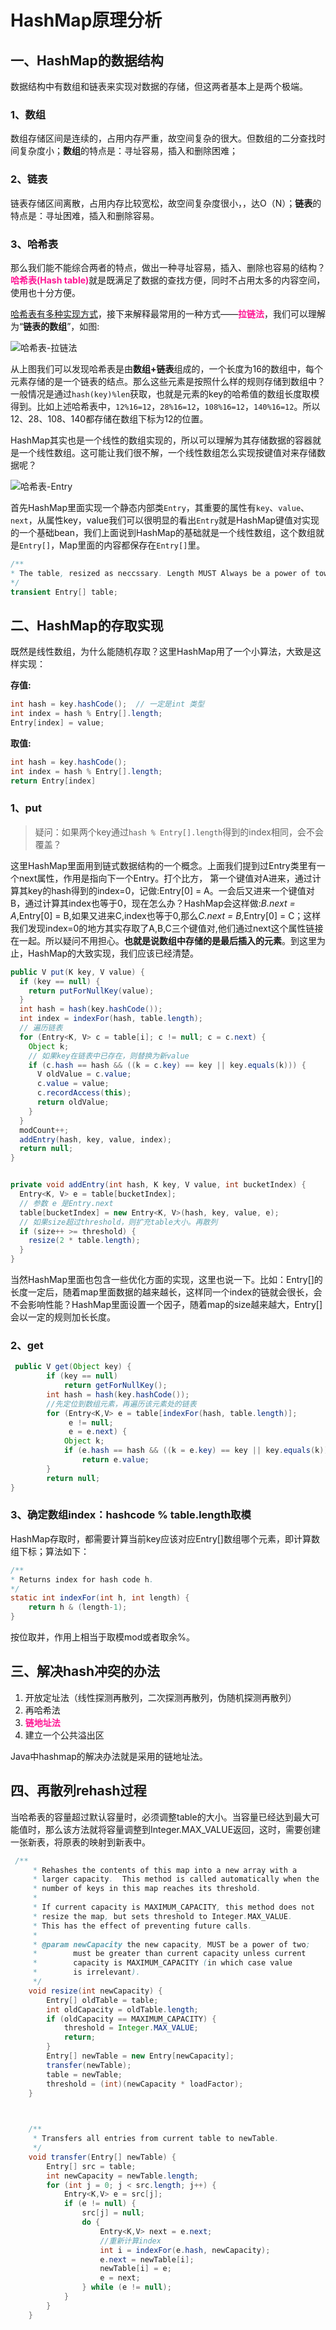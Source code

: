 # HashMap原理分析

## 一、HashMap的数据结构

数据结构中有数组和链表来实现对数据的存储，但这两者基本上是两个极端。

### 1、数组

数组存储区间是连续的，占用内存严重，故空间复杂的很大。但数组的二分查找时间复杂度小；**数组**的特点是：寻址容易，插入和删除困难；

### 2、链表

链表存储区间离散，占用内存比较宽松，故空间复杂度很小，，达O（N）；**链表**的特点是：寻址困难，插入和删除容易。

### 3、哈希表

那么我们能不能综合两者的特点，做出一种寻址容易，插入、删除也容易的结构？<b style="color:deeppink;">哈希表(Hash table)</b>就是既满足了数据的查找方便，同时不占用太多的内容空间，使用也十分方便。

<u>哈希表有多种实现方式</u>，接下来解释最常用的一种方式——<b style="color:deeppink;">拉链法</b>，我们可以理解为“**链表的数组**”，如图:

![哈希表-拉链法](http://notebook-1.aoae.top/15977221514555)

从上图我们可以发现哈希表是由**数组+链表**组成的，一个长度为16的数组中，每个元素存储的是一个链表的结点。那么这些元素是按照什么样的规则存储到数组中？一般情况是通过`hash(key)%len`获取，也就是元素的key的哈希值的数组长度取模得到。比如上述哈希表中，`12%16=12`，`28%16=12`，`108%16=12`，`140%16=12`。所以12、28、108、140都存储在数组下标为12的位置。

HashMap其实也是一个线性的数组实现的，所以可以理解为其存储数据的容器就是一个线性数组。这可能让我们很不解，一个线性数组怎么实现按键值对来存储数据呢？

![哈希表-Entry](http://notebook-1.aoae.top/15977221902701)

首先HashMap里面实现一个静态内部类`Entry`，其重要的属性有`key`、`value`、`next`，从属性key，value我们可以很明显的看出`Entry`就是HashMap键值对实现的一个基础bean，我们上面说到HashMap的基础就是一个线性数组，这个数组就是`Entry[]`，Map里面的内容都保存在`Entry[]`里。

```java
/**
* The table, resized as neccssary. Length MUST Always be a power of tow.
*/
transient Entry[] table;
```

## 二、HashMap的存取实现

既然是线性数组，为什么能随机存取？这里HashMap用了一个小算法，大致是这样实现：

**存值:**

```java
int hash = key.hashCode();  // 一定是int 类型
int index = hash % Entry[].length;
Entry[index] = value;
```

**取值:**

```java
int hash = key.hashCode();
int index = hash % Entry[].length;
return Entry[index]
```

### 1、put

> 疑问：如果两个key通过`hash % Entry[].length`得到的index相同，会不会覆盖？

这里HashMap里面用到链式数据结构的一个概念。上面我们提到过Entry类里有一个next属性，作用是指向下一个Entry。打个比方， 第一个键值对A进来，通过计算其key的hash得到的index=0，记做:Entry[0] = A。一会后又进来一个键值对B，通过计算其index也等于0，现在怎么办？HashMap会这样做:*B.next = A*,Entry[0] = B,如果又进来C,index也等于0,那么*C.next = B*,Entry[0] = C；这样我们发现index=0的地方其实存取了A,B,C三个键值对,他们通过next这个属性链接在一起。所以疑问不用担心。**也就是说数组中存储的是最后插入的元素**。到这里为止，HashMap的大致实现，我们应该已经清楚。

```java
public V put(K key, V value) {
  if (key == null) {
    return putForNullKey(value);
  }
  int hash = hash(key.hashCode());
  int index = indexFor(hash, table.length);
  // 遍历链表
  for (Entry<K, V> c = table[i]; c != null; c = c.next) {
    Object k;
    // 如果key在链表中已存在，则替换为新value
    if (c.hash == hash && ((k = c.key) == key || key.equals(k))) {
      V oldValue = c.value;
      c.value = value;
      c.recordAccess(this);
      return oldValue;
    }
  }
  modCount++;
  addEntry(hash, key, value, index);
  return null;
}


private void addEntry(int hash, K key, V value, int bucketIndex) {
  Entry<K, V> e = table[bucketIndex];
  // 参数 e 是Entry.next
  table[bucketIndex] = new Entry<K, V>(hash, key, value, e);
  // 如果size超过threshold，则扩充table大小。再散列
  if (size++ >= threshold) {
    resize(2 * table.length);
  }
}
```

当然HashMap里面也包含一些优化方面的实现，这里也说一下。比如：Entry[]的长度一定后，随着map里面数据的越来越长，这样同一个index的链就会很长，会不会影响性能？HashMap里面设置一个因子，随着map的size越来越大，Entry[]会以一定的规则加长长度。

### 2、get

```java
 public V get(Object key) {
        if (key == null)
            return getForNullKey();
        int hash = hash(key.hashCode());
        //先定位到数组元素，再遍历该元素处的链表
        for (Entry<K,V> e = table[indexFor(hash, table.length)];
             e != null;
             e = e.next) {
            Object k;
            if (e.hash == hash && ((k = e.key) == key || key.equals(k)))
                return e.value;
        }
        return null;
}
```

### 3、确定数组index：hashcode % table.length取模

HashMap存取时，都需要计算当前key应该对应Entry[]数组哪个元素，即计算数组下标；算法如下：

```java
/**
* Returns index for hash code h.
*/
static int indexFor(int h, int length) {
    return h & (length-1);
}
```

按位取并，作用上相当于取模mod或者取余%。

## 三、解决hash冲突的办法

 

1. 开放定址法（线性探测再散列，二次探测再散列，伪随机探测再散列） 
2. 再哈希法 
3. <b style="color:deeppink;">链地址法</b> 
4. 建立一个公共溢出区 

Java中hashmap的解决办法就是采用的链地址法。

## 四、再散列rehash过程

当哈希表的容量超过默认容量时，必须调整table的大小。当容量已经达到最大可能值时，那么该方法就将容量调整到Integer.MAX_VALUE返回，这时，需要创建一张新表，将原表的映射到新表中。

```java
 /**
     * Rehashes the contents of this map into a new array with a
     * larger capacity.  This method is called automatically when the
     * number of keys in this map reaches its threshold.
     *
     * If current capacity is MAXIMUM_CAPACITY, this method does not
     * resize the map, but sets threshold to Integer.MAX_VALUE.
     * This has the effect of preventing future calls.
     *
     * @param newCapacity the new capacity, MUST be a power of two;
     *        must be greater than current capacity unless current
     *        capacity is MAXIMUM_CAPACITY (in which case value
     *        is irrelevant).
     */
    void resize(int newCapacity) {
        Entry[] oldTable = table;
        int oldCapacity = oldTable.length;
        if (oldCapacity == MAXIMUM_CAPACITY) {
            threshold = Integer.MAX_VALUE;
            return;
        }
        Entry[] newTable = new Entry[newCapacity];
        transfer(newTable);
        table = newTable;
        threshold = (int)(newCapacity * loadFactor);
    }

 

    /**
     * Transfers all entries from current table to newTable.
     */
    void transfer(Entry[] newTable) {
        Entry[] src = table;
        int newCapacity = newTable.length;
        for (int j = 0; j < src.length; j++) {
            Entry<K,V> e = src[j];
            if (e != null) {
                src[j] = null;
                do {
                    Entry<K,V> next = e.next;
                    //重新计算index
                    int i = indexFor(e.hash, newCapacity);
                    e.next = newTable[i];
                    newTable[i] = e;
                    e = next;
                } while (e != null);
            }
        }
    }
```


